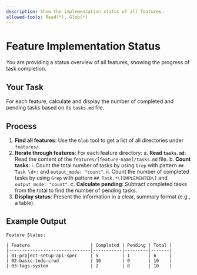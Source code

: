 ```yaml
---
description: Show the implementation status of all features.
allowed-tools: Read(*), Glob(*)
---
```


# Feature Implementation Status

You are providing a status overview of all features, showing the progress of task completion.

## Your Task
For each feature, calculate and display the number of completed and pending tasks based on its `tasks.md` file.

## Process
1.  **Find all features**: Use the `Glob` tool to get a list of all directories under `features/`.
2.  **Iterate through features**: For each feature directory:
    a. **Read `tasks.md`**: Read the content of the `features/[feature-name]/tasks.md` file.
    b. **Count tasks**:
        i.  Count the total number of tasks by using `Grep` with pattern `## Task \d+:` and `output_mode: "count"`.
        ii. Count the number of completed tasks by using `Grep` with pattern `## Task.*\[IMPLEMENTED\]` and `output_mode: "count"`.
    c. **Calculate pending**: Subtract completed tasks from the total to find the number of pending tasks.
3.  **Display status**: Present the information in a clear, summary format (e.g., a table).

## Example Output
```
Feature Status:

| Feature                       | Completed | Pending | Total |
|-------------------------------|-----------|---------|-------|
| 01-project-setup-api-spec     | 5         | 1       | 6     |
| 02-basic-todo-crud            | 10        | 0       | 10    |
| 03-tags-system                | 2         | 8       | 10    |
```